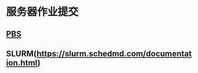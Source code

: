 # 服务器作业提交

## [PBS](https://www.jianshu.com/p/ba1c892d8303)

## SLURM(https://slurm.schedmd.com/documentation.html)
